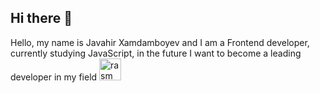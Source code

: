 ## Hi there 👋
Hello, my name is Javahir Xamdamboyev and I am a Frontend developer, currently studying JavaScript, in the future I want to become a leading developer in my field <img src="https://media0.giphy.com/media/v1.Y2lkPTc5MGI3NjExMTA3dTlycmV2ZHNoNWR3dDBxdGt5ZzZzbjUwOGFjaTJuOXhuZmJzcCZlcD12MV9pbnRlcm5hbF9naWZfYnlfaWQmY3Q9cw/gM5qFksULw54NMWyry/giphy.gif" alt="rasm" width="35px">
